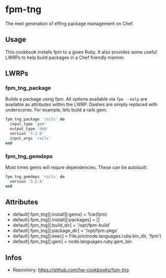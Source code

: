 # fpm-tng

The next generation of effing package management on Chef.

## Usage

This cookbook installs fpm to a given Ruby. It also provides
some useful LWRPs to help build packages in a Chef friendly
manner.

## LWRPs

### fpm_tng_package

Builds a package using fpm. All options available via `fpm --help`
are available as attributes within the LWRP. Dashes are simply
replaced with underscores. For example, lets build a rails gem:

```ruby
fpm_tng_package 'rails' do
  input_type 'gem'
  output_type 'deb'
  version '3.2.6'
  input_args 'rails'
end
```

### fpm_tng_gemdeps

Most times gems will requre dependencies. These can be autobuilt:

```ruby
fpm_tng_gemdeps 'rails' do
  version '3.2.6'
end
```

## Attributes

* default[:fpm_tng][:install][:gems] = %w(fpm)
* default[:fpm_tng][:install][:packages] = []
* default[:fpm_tng][:build_dir] = '/opt/fpm-build'
* default[:fpm_tng][:package_dir] = '/opt/fpm-pkgs'
* default[:fpm_tng][:exec] = File.join(node.languages.ruby.bin_dir, 'fpm')
* default[:fpm_tng][:gem] = node.languages.ruby.gem_bin

## Infos
* Repository: https://github.com/hw-cookbooks/fpm-tng
